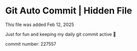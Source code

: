 # Git Auto Commit | Hidden File

This file was added Feb 12, 2025

Just for fun and keeping my daily git commit active 🤪

commit number: 227557
